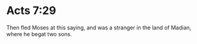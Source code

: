 # Acts 7:29

Then fled Moses at this saying, and was a stranger in the land of Madian, where he begat two sons.
